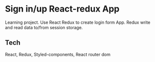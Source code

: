 # Sign in/up React-redux App

Learning project. Use React Redux to create login form App. Redux write and read data to/from session storage.

## Tech

React, Redux, Styled-components, React router dom
